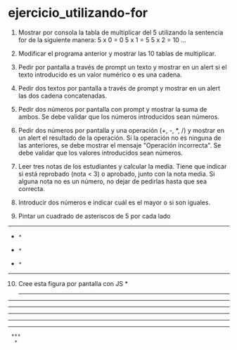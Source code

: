 # ejercicio_utilizando-for

 1. Mostrar por consola la tabla de multiplicar del 5 utilizando la sentencia for de la siguiente manera:
5 x 0 = 0
5 x 1 = 5
5 x 2 = 10
...

2. Modificar el programa anterior y mostrar las 10 tablas de multiplicar.

3. Pedir por pantalla a través de prompt un texto y mostrar en un alert si el texto introducido es un valor numérico o es una cadena.

 4. Pedir dos textos por pantalla a través de prompt y mostrar en un alert las dos cadena concatenadas.

 5. Pedir dos números por pantalla con prompt y mostrar la suma de ambos.  Se debe validar que los números introducidos sean números.

 6. Pedir dos números por pantalla y una operación (+, -, *, /) y mostrar en un alert el resultado de la operación.  Si la operación no es ninguna de las anteriores, se debe mostrar el mensaje "Operación incorrecta".  Se debe validar que los valores introducidos sean números.

7. Leer tres notas de los estudiantes y calcular la media.  Tiene que indicar si está reprobado (nota < 3) o aprobado, junto con la nota media.  Si alguna nota no es un número, no dejar de pedirlas hasta que sea correcta.

8. Introducir dos números e indicar cuál es el mayor o si son iguales.

9. Pintar un cuadrado de asteriscos de 5 por cada lado
*****
*     *
*     *
*     *
*****

10. Cree esta figura por pantalla con JS
       *
     ***
   *****
 *******
********
 *******
   *****
     ***
      *
